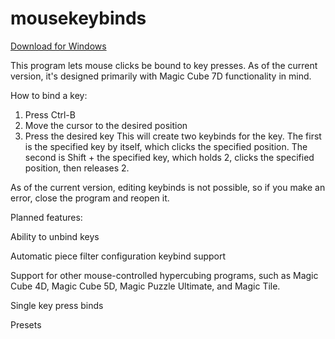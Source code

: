 # mousekeybinds

[Download for Windows](https://github.com/TheCubeDude/mousekeybinds/releases/latest/download/binds.exe)

This program lets mouse clicks be bound to key presses. As of the current version, it's designed primarily with Magic Cube 7D functionality in mind.

How to bind a key:
1. Press Ctrl-B
2. Move the cursor to the desired position
3. Press the desired key
This will create two keybinds for the key. The first is the specified key by itself, which clicks the specified position. The second is Shift + the specified key, which holds 2, clicks the specified position, then releases 2.

As of the current version, editing keybinds is not possible, so if you make an error, close the program and reopen it.

Planned features:

Ability to unbind keys

Automatic piece filter configuration keybind support

Support for other mouse-controlled hypercubing programs, such as Magic Cube 4D, Magic Cube 5D, Magic Puzzle Ultimate, and Magic Tile.

Single key press binds

Presets

